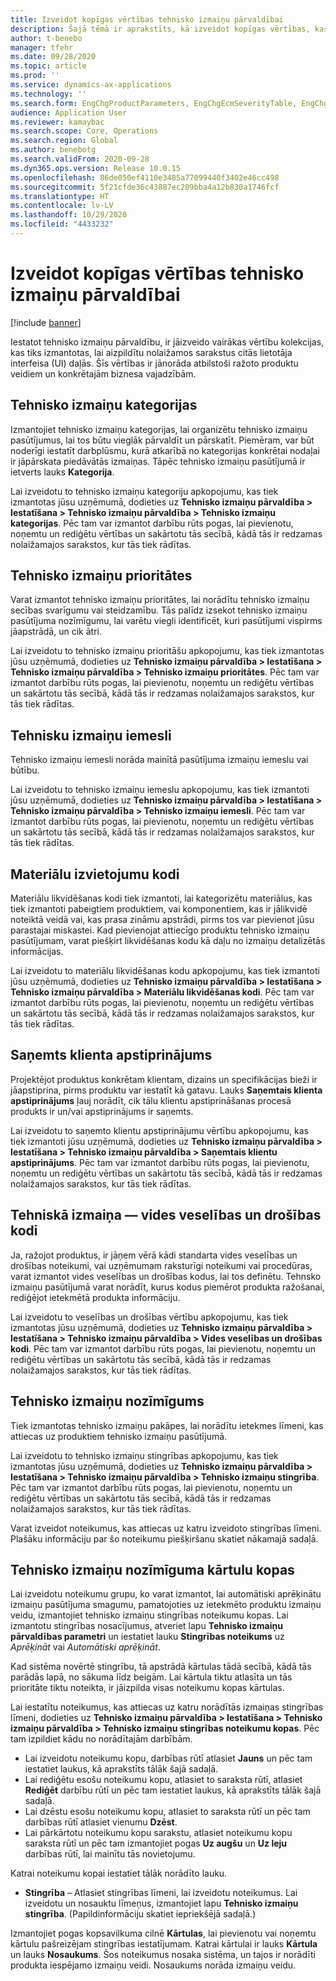 ```yaml
---
title: Izveidot kopīgas vērtības tehnisko izmaiņu pārvaldībai
description: Šajā tēmā ir aprakstīts, kā izveidot kopīgas vērtības, kas tiek izmantotas parametriem dažādās tehnisko izmaiņu pārvaldības daļās.
author: t-benebo
manager: tfehr
ms.date: 09/28/2020
ms.topic: article
ms.prod: ''
ms.service: dynamics-ax-applications
ms.technology: ''
ms.search.form: EngChgProductParameters, EngChgEcmSeverityTable, EngChgEcmSeverityRuleSet, EngChgEcmSeverityLookup,EngChgEcmSeverityChart,EngChgEcmRequestSeverityChart,EngChgEcmPriorityTable, EngChgEcmPriorityLookup, EngChgEcmPriorityChart, EngChgEcmMaterialDisposition, EngChgEcmEH
audience: Application User
ms.reviewer: kamaybac
ms.search.scope: Core, Operations
ms.search.region: Global
ms.author: benebotg
ms.search.validFrom: 2020-09-28
ms.dyn365.ops.version: Release 10.0.15
ms.openlocfilehash: 86de050ef4110e3485a77099440f3402e46cc498
ms.sourcegitcommit: 5f21cfde36c43887ec209bba4a12b830a1746fcf
ms.translationtype: HT
ms.contentlocale: lv-LV
ms.lasthandoff: 10/29/2020
ms.locfileid: "4433232"
---
```

# <a name="establish-common-values-for-engineering-change-management"></a>Izveidot kopīgas vērtības tehnisko izmaiņu pārvaldībai

[!include [banner](../includes/banner.md)]

Iestatot tehnisko izmaiņu pārvaldību, ir jāizveido vairākas vērtību kolekcijas, kas tiks izmantotas, lai aizpildītu nolaižamos sarakstus citās lietotāja interfeisa (UI) daļās. Šīs vērtības ir jānorāda atbilstoši ražoto produktu veidiem un konkrētajām biznesa vajadzībām.

## <a name="engineering-change-categories"></a>Tehnisko izmaiņu kategorijas

Izmantojiet tehnisko izmaiņu kategorijas, lai organizētu tehnisko izmaiņu pasūtījumus, lai tos būtu vieglāk pārvaldīt un pārskatīt. Piemēram, var būt noderīgi iestatīt darbplūsmu, kurā atkarībā no kategorijas konkrētai nodaļai ir jāpārskata piedāvātās izmaiņas. Tāpēc tehnisko izmaiņu pasūtījumā ir ietverts lauks **Kategorija**.

Lai izveidotu to tehnisko izmaiņu kategoriju apkopojumu, kas tiek izmantotas jūsu uzņēmumā, dodieties uz **Tehnisko izmaiņu pārvaldība \> Iestatīšana \> Tehnisko izmaiņu pārvaldība \> Tehnisko izmaiņu kategorijas**. Pēc tam var izmantot darbību rūts pogas, lai pievienotu, noņemtu un rediģētu vērtības un sakārtotu tās secībā, kādā tās ir redzamas nolaižamajos sarakstos, kur tās tiek rādītas.

## <a name="engineering-change-priorities"></a>Tehnisko izmaiņu prioritātes

Varat izmantot tehnisko izmaiņu prioritātes, lai norādītu tehnisko izmaiņu secības svarīgumu vai steidzamību. Tās palīdz izsekot tehnisko izmaiņu pasūtījuma nozīmīgumu, lai varētu viegli identificēt, kuri pasūtījumi vispirms jāapstrādā, un cik ātri.

Lai izveidotu to tehnisko izmaiņu prioritāšu apkopojumu, kas tiek izmantotas jūsu uzņēmumā, dodieties uz **Tehnisko izmaiņu pārvaldība \> Iestatīšana \> Tehnisko izmaiņu pārvaldība \> Tehnisko izmaiņu prioritātes**. Pēc tam var izmantot darbību rūts pogas, lai pievienotu, noņemtu un rediģētu vērtības un sakārtotu tās secībā, kādā tās ir redzamas nolaižamajos sarakstos, kur tās tiek rādītas.

## <a name="engineering-change-reasons"></a>Tehnisku izmaiņu iemesli

Tehnisko izmaiņu iemesli norāda mainītā pasūtījuma izmaiņu iemeslu vai būtību.

Lai izveidotu to tehnisko izmaiņu iemeslu apkopojumu, kas tiek izmantoti jūsu uzņēmumā, dodieties uz **Tehnisko izmaiņu pārvaldība \> Iestatīšana \> Tehnisko izmaiņu pārvaldība \> Tehnisko izmaiņu iemesli**. Pēc tam var izmantot darbību rūts pogas, lai pievienotu, noņemtu un rediģētu vērtības un sakārtotu tās secībā, kādā tās ir redzamas nolaižamajos sarakstos, kur tās tiek rādītas.

## <a name="material-disposal-codes"></a>Materiālu izvietojumu kodi

Materiālu likvidēšanas kodi tiek izmantoti, lai kategorizētu materiālus, kas tiek izmantoti pabeigtiem produktiem, vai komponentiem, kas ir jālikvidē noteiktā veidā vai, kas prasa zināmu apstrādi, pirms tos var pievienot jūsu parastajai miskastei. Kad pievienojat attiecīgo produktu tehnisko izmaiņu pasūtījumam, varat piešķirt likvidēšanas kodu kā daļu no izmaiņu detalizētās informācijas.

Lai izveidotu to materiālu likvidēšanas kodu apkopojumu, kas tiek izmantoti jūsu uzņēmumā, dodieties uz **Tehnisko izmaiņu pārvaldība \> Iestatīšana \> Tehnisko izmaiņu pārvaldība \> Materiālu likvidēšanas kodi**. Pēc tam var izmantot darbību rūts pogas, lai pievienotu, noņemtu un rediģētu vērtības un sakārtotu tās secībā, kādā tās ir redzamas nolaižamajos sarakstos, kur tās tiek rādītas.

## <a name="received-customer-approval"></a>Saņemts klienta apstiprinājums

Projektējot produktus konkrētam klientam, dizains un specifikācijas bieži ir jāapstiprina, pirms produktu var iestatīt kā gatavu. Lauks **Saņemtais klienta apstiprinājums** ļauj norādīt, cik tālu klientu apstiprināšanas procesā produkts ir un/vai apstiprinājums ir saņemts.

Lai izveidotu to saņemto klientu apstiprinājumu vērtību apkopojumu, kas tiek izmantoti jūsu uzņēmumā, dodieties uz **Tehnisko izmaiņu pārvaldība \> Iestatīšana \> Tehnisko izmaiņu pārvaldība \> Saņemtais klientu apstiprinājums**. Pēc tam var izmantot darbību rūts pogas, lai pievienotu, noņemtu un rediģētu vērtības un sakārtotu tās secībā, kādā tās ir redzamas nolaižamajos sarakstos, kur tās tiek rādītas.

## <a name="engineering-change--environmental-health-and-safety-codes"></a>Tehniskā izmaiņa — vides veselības un drošības kodi

Ja, ražojot produktus, ir jāņem vērā kādi standarta vides veselības un drošības noteikumi, vai uzņēmumam raksturīgi noteikumi vai procedūras, varat izmantot vides veselības un drošības kodus, lai tos definētu. Tehnsko izmaiņu pasūtījumā varat norādīt, kurus kodus piemērot produkta ražošanai, rediģējot ietekmētā produkta informāciju.

Lai izveidotu to veselības un drošības vērtību apkopojumu, kas tiek izmantotas jūsu uzņēmumā, dodieties uz **Tehnisko izmaiņu pārvaldība \> Iestatīšana \> Tehnisko izmaiņu pārvaldība \> Vides veselības un drošības kodi**. Pēc tam var izmantot darbību rūts pogas, lai pievienotu, noņemtu un rediģētu vērtības un sakārtotu tās secībā, kādā tās ir redzamas nolaižamajos sarakstos, kur tās tiek rādītas.

## <a name="engineering-change-severities"></a>Tehnisko izmaiņu nozīmīgums

Tiek izmantotas tehnisko izmaiņu pakāpes, lai norādītu ietekmes līmeni, kas attiecas uz produktiem tehnisko izmaiņu pasūtījumā.

Lai izveidotu to tehnisko izmaiņu stingrības apkopojumu, kas tiek izmantotas jūsu uzņēmumā, dodieties uz **Tehnisko izmaiņu pārvaldība \> Iestatīšana \> Tehnisko izmaiņu pārvaldība \> Tehnisko izmaiņu stingrība**. Pēc tam var izmantot darbību rūts pogas, lai pievienotu, noņemtu un rediģētu vērtības un sakārtotu tās secībā, kādā tās ir redzamas nolaižamajos sarakstos, kur tās tiek rādītas.

Varat izveidot noteikumus, kas attiecas uz katru izveidoto stingrības līmeni. Plašāku informāciju par šo noteikumu piešķiršanu skatiet nākamajā sadaļā.

## <a name="engineering-change-severity-rule-sets"></a>Tehnisko izmaiņu nozīmīguma kārtulu kopas

Lai izveidotu noteikumu grupu, ko varat izmantot, lai automātiski aprēķinātu izmaiņu pasūtījuma smagumu, pamatojoties uz ietekmēto produktu izmaiņu veidu, izmantojiet tehnisko izmaiņu stingrības noteikumu kopas. Lai izmantotu stingrības nosacījumus, atveriet lapu **Tehnisko izmaiņu pārvaldības parametri** un iestatiet lauku **Stingrības noteikums** uz *Aprēķināt* vai *Automātiski aprēķināt*.

Kad sistēma novērtē stingrību, tā apstrādā kārtulas tādā secībā, kādā tās parādās lapā, no sākuma līdz beigām. Lai kārtula tiktu atlasīta un tās prioritāte tiktu noteikta, ir jāizpilda visas noteikumu kopas kārtulas.

Lai iestatītu noteikumus, kas attiecas uz katru norādītās izmaiņas stingrības līmeni, dodieties uz **Tehnisko izmaiņu pārvaldība \> Iestatīšana \> Tehnisko izmaiņu pārvaldība \> Tehnisko izmaiņu stingrības noteikumu kopas**. Pēc tam izpildiet kādu no norādītajām darbībām.

- Lai izveidotu noteikumu kopu, darbības rūtī atlasiet **Jauns** un pēc tam iestatiet laukus, kā aprakstīts tālāk šajā sadaļā.
- Lai rediģētu esošu noteikumu kopu, atlasiet to saraksta rūtī, atlasiet **Rediģēt** darbību rūtī un pēc tam iestatiet laukus, kā aprakstīts tālāk šajā sadaļā.
- Lai dzēstu esošu noteikumu kopu, atlasiet to saraksta rūtī un pēc tam darbības rūtī atlasiet vienumu **Dzēst**.
- Lai pārkārtotu noteikumu kopu sarakstu, atlasiet noteikumu kopu saraksta rūtī un pēc tam izmantojiet pogas **Uz augšu** un **Uz leju** darbības rūtī, lai mainītu tās novietojumu.

Katrai noteikumu kopai iestatiet tālāk norādīto lauku.

- **Stingrība** – Atlasiet stingrības līmeni, lai izveidotu noteikumus. Lai izveidotu un nosauktu līmeņus, izmantojiet lapu **Tehnisko izmaiņu stingrība**. (Papildinformāciju skatiet iepriekšējā sadaļā.)

Izmantojiet pogas kopsavilkuma cilnē **Kārtulas**, lai pievienotu vai noņemtu kārtulu pašreizējam stingrības iestatījumam. Katrai kārtulai ir lauks **Kārtula** un lauks **Nosaukums**. Šos noteikumus nosaka sistēma, un tajos ir norādīti produkta iespējamo izmaiņu veidi. Nosaukums norāda izmaiņu veidu.
